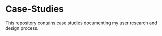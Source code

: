 # Case-Studies
This repository contains case studies documenting my user research and design process.
